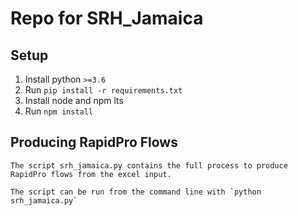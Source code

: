 # Repo for SRH_Jamaica

## Setup
1. Install python `>=3.6`
2. Run `pip install -r requirements.txt`
3. Install node and npm lts
4. Run `npm install`

## Producing RapidPro Flows
```
The script srh_jamaica.py contains the full process to produce RapidPro flows from the excel input. 

The script can be run from the command line with `python srh_jamaica.py`
```
